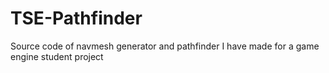 # TSE-Pathfinder

Source code of navmesh generator and pathfinder I have made for a game engine student project
